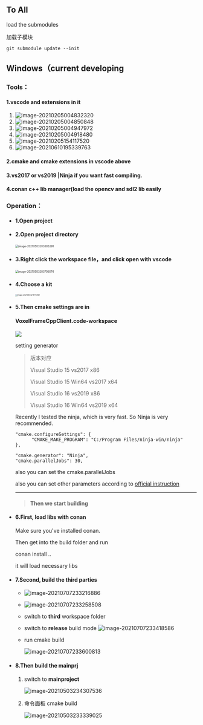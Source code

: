 ## To All

load the submodules

加载子模块

```
git submodule update --init
```

## Windows（current developing

### Tools：

#### 1.vscode and extensions in it

1. ![image-20210205004832320](https://gitee.com/zhongyichen33/testtupian/raw/master/20210205004832.png)
2. ![image-20210205004850848](https://gitee.com/zhongyichen33/testtupian/raw/master/20210205004850.png)
3. ![image-20210205004947972](https://gitee.com/zhongyichen33/testtupian/raw/master/20210205004948.png)
4. ![image-20210205004918480](https://gitee.com/zhongyichen33/testtupian/raw/master/20210205004918.png)
5. ![image-20210205154117520](https://gitee.com/zhongyichen33/testtupian/raw/master/20210205154117.png)
6. ![image-20210610195339763](https://hanbaoaaa.xyz/tuchuang/images/2021/06/10/image-20210610195339763.png)

#### 2.cmake and cmake extensions in vscode above

#### 3.vs2017 or vs2019 |Ninja if you want fast compiling.

#### 4.conan c++ lib manager(load the opencv and sdl2 lib easily

### Operation：

- #### 1.Open project

- #### 2.Open project directory

  <img src="https://gitee.com/zhongyichen33/wiki-pic-bed/raw/master/image-20210503203305291.png" alt="image-20210503203305291" style="zoom:50%;" />

- #### 3.Right click the workspace file，and click open with vscode

  <img src="https://gitee.com/zhongyichen33/wiki-pic-bed/raw/master/image-20210503203705074.png" alt="image-20210503203705074" style="zoom: 50%;" />

- #### 4.Choose a kit

  <img src="https://gitee.com/zhongyichen33/wiki-pic-bed/raw/master/image-20210503215712461.png" alt="image-20210503215712461" style="zoom:33%;" />

- #### 5.Then cmake settings are in  

  #### VoxelFrameCppClient.code-workspace

  ![](https://gitee.com/zhongyichen33/wiki-pic-bed/raw/master/image-20210503233624341.png)

  setting generator

  > 版本对应 
  >
  > Visual Studio 15   vs2017 x86
  >
  > Visual Studio 15 Win64   vs2017 x64
  >
  > Visual Studio 16   vs2019 x86
  >
  > Visual Studio 16 Win64   vs2019 x64

  Recently I tested the ninja, which is very fast. So Ninja is very recommended.

  ```
  "cmake.configureSettings": {
        "CMAKE_MAKE_PROGRAM": "C:/Program Files/ninja-win/ninja"
  },
   
  "cmake.generator": "Ninja",
  "cmake.parallelJobs": 30,
  ```

  also you can set the cmake.parallelJobs

  also you can set other parameters according to [official instruction](https://github.com/microsoft/vscode-cmake-tools/blob/main/docs/cmake-settings.md)

  -----

  > #### Then we start building

- #### 6.First, load libs with conan

  Make sure you've installed conan.

  Then get into the build folder and run

   conan install .. 

  it will load necessary libs

- #### 7.Second, build the third parties

  - ![image-20210707233216886](https://hanbaoaaa.xyz/tuchuang/images/2021/07/07/image-20210707233216886.png)

  - ![image-20210707233258508](https://hanbaoaaa.xyz/tuchuang/images/2021/07/07/image-20210707233258508.png)

  - switch to **third** workspace folder

  - switch to **release** build mode ![image-20210707233418586](https://hanbaoaaa.xyz/tuchuang/images/2021/07/07/image-20210707233418586.png)

  - run cmake build

    ![image-20210707233600813](https://hanbaoaaa.xyz/tuchuang/images/2021/07/07/image-20210707233600813.png)

- #### 8.Then build the mainprj

  1. switch to **mainproject**

     ![image-20210503234307536](https://gitee.com/zhongyichen33/wiki-pic-bed/raw/master/image-20210503234307536.png)

  2. 命令面板 cmake build

     ![image-20210503233339025](https://gitee.com/zhongyichen33/wiki-pic-bed/raw/master/image-20210503233339025.png)

     




